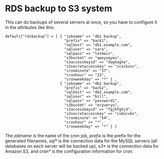 # RDS backup to S3 system

This can do backups of several servers at once, so you have to configure it in the attributes like this:

    default["rdsbackup"] = [ { "jobname" => "db1 backup",
                               "prefix" => "back1",
                               "sqlhost" => "db1.example.com",
                               "sqluser" => "sara",
                               "sqlpass" => "letmein",
                               "s3bucket" => "qweyuqyeu",
                               "s3accesskeyid" => "daghagha",
                               "s3secretaccesskey" => "zcxcbznc",
                               "cronminute" => "37",
                               "cronhour" => "13",
                               "cronweekday" => "*" } ,
                             { "jobname" => "db2 backup",
                               "prefix" => "back2",
                               "sqlhost" => "db2.example.com",
                               "sqluser" => "bill",
                               "sqlpass" => "password1",
                               "s3bucket" => "eryueryu",
                               "s3accesskeyid" => "fgjhfghjd",
                               "s3secretaccesskey" => "cvbncvbn",
                               "cronminute" => "54",
                               "cronhour" => "*",
                               "cronweekday" => "*" } ]

The _jobname_ is the name of the cron job, _prefix_ is the prefix for the generated filenames, _sql\*_ is the connection data for the
MySQL servers (all databases on each server will be backed up), _s3\*_ is the connection data for Amazon S3, and _cron\*_ is the
configuration information for cron.
